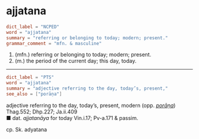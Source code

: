 # ajjatana

``` toml
dict_label = "NCPED"
word = "ajjatana"
summary = "referring or belonging to today; modern; present."
grammar_comment = "mfn. & masculine"
```

1. (mfn.) referring or belonging to today; modern; present.
2. (m.) the period of the current day; this day, today.

--------------------

``` toml
dict_label = "PTS"
word = "ajjatana"
summary = "adjective referring to the day, today’s, present,"
see_also = ["porāṇa"]
```

adjective referring to the day, today’s, present, modern (opp. *[porāṇa](porāṇa.md)*) Thag.552; Dhp.227; Ja.ii.409  
■ dat. *ajjatanāya* for today Vin.i.17; Pv\-a.171 & passim.

cp. Sk. adyatana

